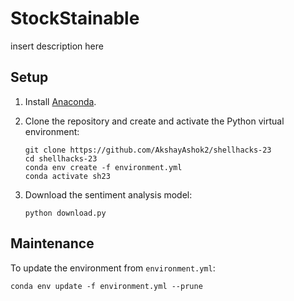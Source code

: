 # StockStainable

insert description here

## Setup

1. Install [Anaconda](https://www.anaconda.com/products/individual).

2. Clone the repository and create and activate the Python virtual environment:

	```
	git clone https://github.com/AkshayAshok2/shellhacks-23
	cd shellhacks-23
	conda env create -f environment.yml
	conda activate sh23
	```

3. Download the sentiment analysis model:

	```
	python download.py
	```

## Maintenance

To update the environment from `environment.yml`:

	conda env update -f environment.yml --prune
